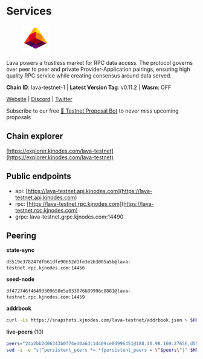 # Services

<figure><img src="https://raw.githubusercontent.com/kj89/cosmos-images/main/logos/lava.png" alt=""><figcaption></figcaption></figure>

Lava powers a trustless market for RPC data access. The protocol  governs over peer to peer and private Provider-Application pairings,  ensuring high quality RPC service while creating consensus around data served.

**Chain ID**: lava-testnet-1 | **Latest Version Tag**: v0.11.2 | **Wasm**: OFF

[Website](https://lavanet.xyz) | [Discord](https://discord.com/invite/Tbk5NxTCdA) | [Twitter](https://twitter.com/lavanetxyz)



Subscribe to our free [🤖 Testnet Proposal Bot](https://t.me/kjnodes_testnet_proposal_bot) to never miss upcoming proposals


## Chain explorer
[https://explorer.kjnodes.com/lava-testnet](https://explorer.kjnodes.com/lava-testnet)

## Public endpoints

* api: [https://lava-testnet.api.kjnodes.com](https://lava-testnet.api.kjnodes.com)
* rpc: [https://lava-testnet.rpc.kjnodes.com](https://lava-testnet.rpc.kjnodes.com)
* grpc: lava-testnet.grpc.kjnodes.com:14490

## Peering

**state-sync**

```text
d5519e378247dfb61dfe90652d1fe3e2b3005a5b@lava-testnet.rpc.kjnodes.com:14456
```

**seed-node**

```text
3f472746f46493309650e5a033076689996c8881@lava-testnet.rpc.kjnodes.com:14459
```

**addrbook**
```bash
curl -Ls https://snapshots.kjnodes.com/lava-testnet/addrbook.json > $HOME/.lava/config/addrbook.json
```

**live-peers** (10)
```bash
peers="24a2bb2d06343b0f74ed0a6dc1d409ce0d996451@188.40.98.169:27656,d5519e378247dfb61dfe90652d1fe3e2b3005a5b@65.109.68.190:14456,897d44b1cb6633539cf51261f6629a9d5664eb9b@159.69.72.247:11656,ed780f77754e8c4657b145144f0f95225d43bb03@65.108.224.156:27656,f68c57ca955420779773f9320a6b7710c2b29f73@188.191.36.222:26656,5c107bb2b72c930a5ab3406a1f7c7345b7229b49@148.251.11.99:11656,257856431ef33f9fbfe6c119fdf3820035891d0c@38.242.197.140:26656,5e068fccd370b2f2e5ab4240a304323af6385f1f@172.93.110.154:27656,b4d53b1e7a2fee2192a30e411ba83136c07ab595@161.97.147.107:26656,433be6210ad6350bebebad68ec50d3e0d90cb305@217.13.223.167:60856"
sed -i -e "s|^persistent_peers *=.*|persistent_peers = \"$peers\"|" $HOME/.lava/config/config.toml
```
